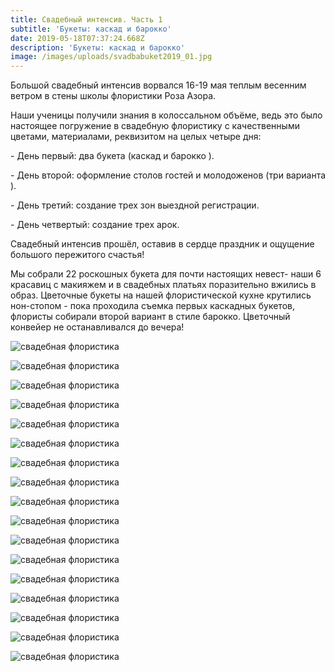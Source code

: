 ```yaml
---
title: Свадебный интенсив. Часть 1
subtitle: 'Букеты: каскад и барокко'
date: 2019-05-18T07:37:24.668Z
description: 'Букеты: каскад и барокко'
image: /images/uploads/svadbabuket2019_01.jpg
---
```

Большой свадебный интенсив ворвался 16-19 мая теплым весенним ветром в стены школы флористики Роза Азора.

Наши ученицы получили знания в колоссальном объёме, ведь это было настоящее погружение в свадебную флористику с качественными цветами, материалами, реквизитом на целых четыре дня:

\- День первый: два букета (каскад и барокко
).

\- День второй: оформление столов гостей и молодоженов (три варианта
).

\- День третий: создание трех зон выездной регистрации.

\- День четвертый:  создание трех арок.

Свадебный интенсив прошёл, оставив в сердце праздник и ощущение большого пережитого счастья!

Мы собрали 22 роскошных букета для почти настоящих невест- наши 6 красавиц с макияжем и в свадебных платьях поразительно вжились в образ. Цветочные букеты на нашей флористической кухне крутились нон-стопом - пока проходила съемка первых каскадных букетов, флористы собирали второй вариант в стиле барокко. Цветочный конвейер не останавливался до вечера!

![свадебная флористика](/images/uploads/svadbabuket2019_02.jpg "свадебная флористика")

![свадебная флористика](/images/uploads/svadbabuket2019_03.jpg "свадебная флористика")

![свадебная флористика](/images/uploads/svadbabuket2019_04.jpg "свадебная флористика")

![свадебная флористика](/images/uploads/svadbabuket2019_05.jpg "свадебная флористика")

![свадебная флористика](/images/uploads/svadbabuket2019_06.jpg "свадебная флористика")

![свадебная флористика](/images/uploads/svadbabuket2019_07.jpg "свадебная флористика")

![свадебная флористика](/images/uploads/svadbabuket2019_08.jpg "свадебная флористика")

![свадебная флористика](/images/uploads/svadbabuket2019_09.jpg "свадебная флористика")

![свадебная флористика](/images/uploads/svadbabuket2019_10.jpg "свадебная флористика")

![свадебная флористика](/images/uploads/svadbabuket2019_11.jpg "свадебная флористика")

![свадебная флористика](/images/uploads/svadbabuket2019_11.jpg "свадебная флористика")

![свадебная флористика](/images/uploads/svadbabuket2019_12.jpg "свадебная флористика")

![свадебная флористика](/images/uploads/svadbabuket2019_13.jpg "свадебная флористика")

![свадебная флористика](/images/uploads/svadbabuket2019_18.jpg "свадебная флористика")

![свадебная флористика](/images/uploads/svadbabuket2019_19.jpg "свадебная флористика")

![свадебная флористика](/images/uploads/svadbabuket2019_20.jpg "свадебная флористика")

![свадебная флористика](/images/uploads/svadbabuket2019_21.jpg "свадебная флористика")
